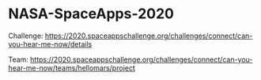 # NASA-SpaceApps-2020


Challenge: https://2020.spaceappschallenge.org/challenges/connect/can-you-hear-me-now/details

Team: https://2020.spaceappschallenge.org/challenges/connect/can-you-hear-me-now/teams/hellomars/project
